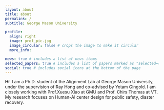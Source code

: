 ```yaml
---
layout: about
title: about
permalink: /
subtitle: George Mason University

profile:
  align: right
  image: prof_pic.jpg
  image_circular: false # crops the image to make it circular
  more_info: 

news: true # includes a list of news items
selected_papers: true # includes a list of papers marked as "selected={true}"
social: true # includes social icons at the bottom of the page
---
```


Hi! I am a Ph.D. student of the Alignment Lab at George Mason University, under the supervision of Ray Hong and co-advised by Yotam Gingold. I am closely working with Prof.Xuesu Xiao at GMU and Prof. Chirs Thomas at VT. My research focuses on Human-AI center design for public safety, diaster recovery. 

